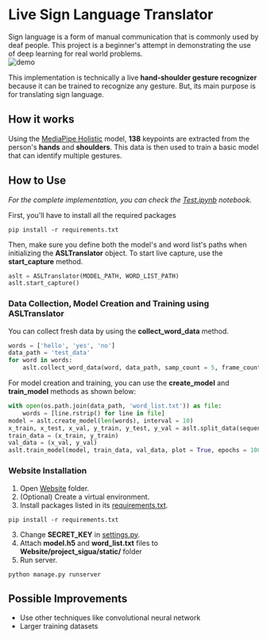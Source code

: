 # Live Sign Language Translator
Sign language is a form of manual communication that is commonly used by deaf people. This project is a beginner's attempt in demonstrating the use of deep learning for real world problems. 
<br/>
![demo](https://user-images.githubusercontent.com/67902015/152925333-8fdfeab3-2218-4196-b091-82208350bdf6.gif)
<br/>

This implementation is technically a live **hand-shoulder gesture recognizer** because it can be trained to recognize any gesture. But, its main purpose is for translating sign language.


## How it works
Using the [MediaPipe Holistic](https://google.github.io/mediapipe/solutions/holistic.html) model, **138** keypoints are extracted from the person's **hands** and **shoulders**. This data is then used to train a basic model that can identify multiple gestures. 

## How to Use
_For the complete implementation, you can check the [Test.ipynb](https://github.com/lloyd-axe/Live-sign-language-translator/blob/main/Test.ipynb) notebook._

First, you'll have to install all the required packages
```
pip install -r requirements.txt
```

Then, make sure you define both the model's and word list's paths when initializing the **ASLTranslator** object.
To start live capture, use the **start_capture** method.
```python
aslt = ASLTranslator(MODEL_PATH, WORD_LIST_PATH)
aslt.start_capture()
```

### Data Collection, Model Creation and Training using ASLTranslator
You can collect fresh data by using the **collect_word_data** method.
```python
words = ['hello', 'yes', 'no']
data_path = 'test_data'
for word in words:
    aslt.collect_word_data(word, data_path, samp_count = 5, frame_count = 10)
```

For model creation and training, you can use the **create_model** and **train_model** methods as shown below:
```python
with open(os.path.join(data_path, 'word_list.txt')) as file:
    words = [line.rstrip() for line in file]
model = aslt.create_model(len(words), interval = 10)
x_train, x_test, x_val, y_train, y_test, y_val = aslt.split_data(sequences, labels)
train_data = (x_train, y_train)
val_data = (x_val, y_val)
aslt.train_model(model, train_data, val_data, plot = True, epochs = 100, model_name='test_model.h5')
```

### Website Installation
1. Open [Website](https://github.com/lloyd-axe/Live-sign-language-translator/tree/main/Website) folder.
2. (Optional) Create a virtual environment.
3. Install packages listed in its [requirements.txt](https://github.com/lloyd-axe/Live-sign-language-translator/blob/main/Website/requirements.txt).
```
pip install -r requirements.txt
```
3. Change **SECRET_KEY** in [settings.py](https://github.com/lloyd-axe/Live-sign-language-translator/blob/main/Website/project_sigua/project_sigua/settings.py).
4. Attach **model.h5** and **word_list.txt** files to **Website/project_sigua/static/** folder
5. Run server.

```
python manage.py runserver
```

## Possible Improvements
* Use other techniques like convolutional neural network
* Larger training datasets
